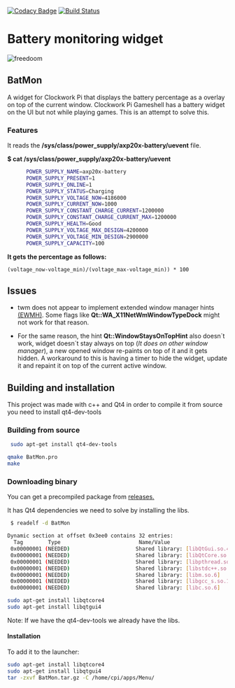 [![Codacy Badge](https://api.codacy.com/project/badge/Grade/c949b506abc74ec2a49d462053e77fe8)](https://www.codacy.com/manual/Mihaylov93/BatMon?utm_source=github.com&amp;utm_medium=referral&amp;utm_content=Mihaylov93/BatMon&amp;utm_campaign=Badge_Grade)
[![Build Status](https://travis-ci.org/Mihaylov93/BatMon.svg?branch=master)](https://travis-ci.org/Mihaylov93/BatMon)
# Battery monitoring widget 

![freedoom](https://cdn.discordapp.com/attachments/459401282743173120/476116122622754858/capture_01.png "freedoom")

## BatMon
A widget for Clockwork Pi that displays the battery percentage as a overlay on top of the current window. Clockwork Pi Gameshell has a battery widget on the UI but not while playing games. This is an attempt to solve this.

### Features

It reads the **/sys/class/power_supply/axp20x-battery/uevent** file.

**$ cat /sys/class/power_supply/axp20x-battery/uevent**
```sh
      POWER_SUPPLY_NAME=axp20x-battery
      POWER_SUPPLY_PRESENT=1
      POWER_SUPPLY_ONLINE=1
      POWER_SUPPLY_STATUS=Charging
      POWER_SUPPLY_VOLTAGE_NOW=4186000
      POWER_SUPPLY_CURRENT_NOW=1000
      POWER_SUPPLY_CONSTANT_CHARGE_CURRENT=1200000
      POWER_SUPPLY_CONSTANT_CHARGE_CURRENT_MAX=1200000
      POWER_SUPPLY_HEALTH=Good
      POWER_SUPPLY_VOLTAGE_MAX_DESIGN=4200000
      POWER_SUPPLY_VOLTAGE_MIN_DESIGN=2900000
      POWER_SUPPLY_CAPACITY=100
```

 **It gets the percentage as follows:**

```(voltage_now-voltage_min)/(voltage_max-voltage_min)) * 100```

## Issues

-  twm does not appear to implement extended window manager hints [(EWMH)](https://en.wikipedia.org/wiki/Extended_Window_Manager_Hints).
Some flags like **Qt::WA_X11NetWmWindowTypeDock** might not work for that reason.

-  For the same reason, the hint **Qt::WindowStaysOnTopHint** also doesn´t work, widget doesn´t stay always on top (*It does on other window manager*), a new opened window re-paints on top of it and it gets hidden. A workaround to this is having a timer to hide the widget, update it and repaint it on top of the current active window.

## Building and installation

This project was made with c++ and Qt4 in order to compile it from source you need to install qt4-dev-tools

### Building from source
```sh
 sudo apt-get install qt4-dev-tools
 ```

```sh
qmake BatMon.pro
make
```
### Downloading binary

You can get a precompiled package from [releases.](https://github.com/Mihaylov93/BatMon/releases "releases")

It has Qt4 dependencies we need to solve by installing the libs.

```sh
 $ readelf -d BatMon

Dynamic section at offset 0x3ee0 contains 32 entries:
  Tag        Type                         Name/Value
 0x00000001 (NEEDED)                     Shared library: [libQtGui.so.4]
 0x00000001 (NEEDED)                     Shared library: [libQtCore.so.4]
 0x00000001 (NEEDED)                     Shared library: [libpthread.so.0]
 0x00000001 (NEEDED)                     Shared library: [libstdc++.so.6]
 0x00000001 (NEEDED)                     Shared library: [libm.so.6]
 0x00000001 (NEEDED)                     Shared library: [libgcc_s.so.1]
 0x00000001 (NEEDED)                     Shared library: [libc.so.6]

```

```sh
sudo apt-get install libqtcore4 
sudo apt-get install libqtgui4 
```
Note: If we have the qt4-dev-tools we already have the libs.

#### Installation

To add it to the launcher:

```sh
sudo apt-get install libqtcore4
sudo apt-get install libqtgui4
tar -zxvf BatMon.tar.gz -C /home/cpi/apps/Menu/
```
